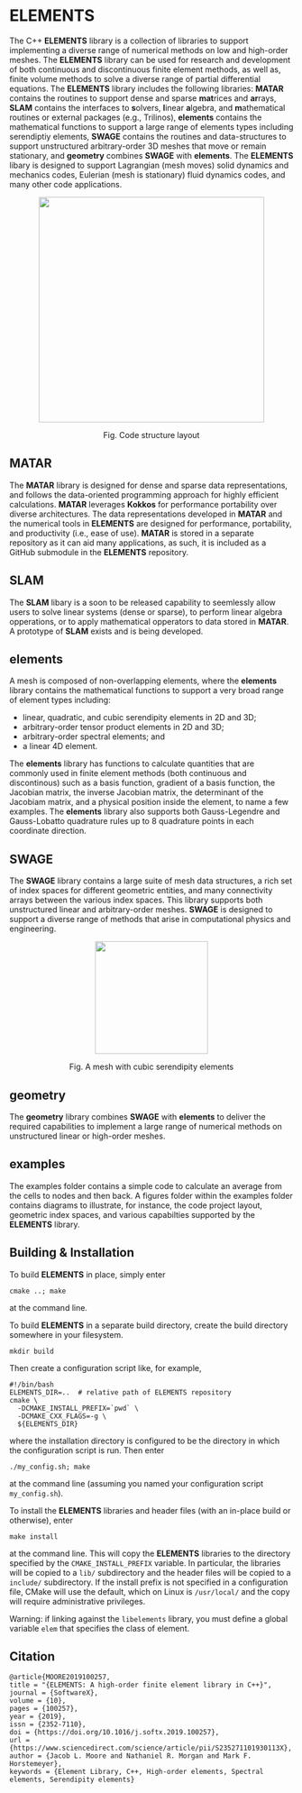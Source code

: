 # ELEMENTS

The C++ **ELEMENTS** library is a collection of libraries to support implementing a diverse range of numerical methods on low and high-order meshes.  The **ELEMENTS** library can be used for research and development of both continuous and discontinuous finite element methods, as well as, finite volume methods to solve a diverse range of partial differential equations. The **ELEMENTS** library includes the following libraries:  **MATAR** contains the routines to support dense and sparse **mat**rices and **ar**rays, **SLAM** contains the interfaces to **s**olvers, **l**inear **a**lgebra, and **m**athematical routines or external packages (e.g., Trilinos),  **elements** contains the mathematical functions to support a large range of elements types including serendiptiy elements, **SWAGE** contains the routines and data-structures to support unstructured arbitrary-order 3D meshes that move or remain stationary, and **geometry** combines **SWAGE** with **elements**.  The **ELEMENTS** libary is designed to support Lagrangian (mesh moves) solid dynamics and mechanics codes, Eulerian (mesh is stationary) fluid dynamics codes, and many other code applications.  

<p align="center"><img src="https://github.com/lanl/ELEMENTS/blob/master/examples/figures/codeStructureELEMENTS.png" width="400">
<p align="center">Fig. Code structure layout

## MATAR
The **MATAR** library is designed for dense and sparse data representations, and follows the data-oriented programming approach for highly efficient calculations.  **MATAR** leverages **Kokkos** for performance portability over diverse architectures. The data representations developed in **MATAR** and the numerical tools in **ELEMENTS** are designed for performance, portability, and productivity (i.e., ease of use).  **MATAR** is stored in a separate repository as it can aid many applications, as such, it is included as a GitHub submodule in the **ELEMENTS** repository.


## SLAM
The **SLAM** libary is a soon to be released capability to seemlessly allow users to solve linear systems (dense or sparse), to perform linear algebra opperations, or to apply mathematical opperators to data stored in **MATAR**.  A prototype of **SLAM** exists and is being developed.


## elements
A mesh is composed of non-overlapping elements, where the **elements** library contains the mathematical functions to support a very broad range of element types including: 

* linear, quadratic, and cubic serendipity elements in 2D and 3D; 
* arbitrary-order tensor product elements in 2D and 3D;
* arbitrary-order spectral elements; and 
* a linear 4D element. 

The **elements** library has functions to calculate quantities that are commonly used in finite element methods (both continuous and discontinous) such as a basis function, gradient of a basis function, the Jacobian matrix, the inverse Jacobian matrix, the determinant of the Jacobiam matrix, and a physical position inside the element, to name a few examples. The **elements** library also supports both Gauss-Legendre and Gauss-Lobatto quadrature rules up to 8 quadrature points in each coordinate direction. 


## SWAGE
The **SWAGE** library contains a large suite of mesh data structures, a rich set of index spaces for different geometric entities, and many connectivity arrays between the various index spaces.  This library supports both unstructured linear and arbitrary-order meshes.  **SWAGE** is designed to support a diverse range of methods that arise in computational physics and engineering.

<p align="center"><img src="https://github.com/lanl/ELEMENTS/blob/master/examples/figures/CurvyP3Mesh.png" width="200">
<p align="center">Fig. A mesh with cubic serendipity elements
  

## geometry
The **geometry** library combines **SWAGE** with **elements** to deliver the required capabilities to implement a large range of numerical methods on unstructured linear or high-order meshes.

## examples
The examples folder contains a simple code to calculate an average from the cells to nodes and then back.  A figures folder within the examples folder contains diagrams to illustrate, for instance, the code project layout, geometric index spaces, and various capabilties supported by the **ELEMENTS** library.  


## Building & Installation

To build **ELEMENTS** in place, simply enter
```
cmake ..; make
```
at the command line.

To build **ELEMENTS** in a separate build directory, create the build directory somewhere in your filesystem.
```
mkdir build
```
Then create a configuration script like, for example,
```
#!/bin/bash
ELEMENTS_DIR=..  # relative path of ELEMENTS repository
cmake \
  -DCMAKE_INSTALL_PREFIX=`pwd` \
  -DCMAKE_CXX_FLAGS=-g \
  ${ELEMENTS_DIR}
```
where the installation directory is configured to be the directory in which the configuration script is run.
Then enter
```
./my_config.sh; make
```
at the command line (assuming you named your configuration script `my_config.sh`).

To install the **ELEMENTS** libraries and header files (with an in-place build or otherwise), enter
```
make install
```
at the command line.
This will copy the **ELEMENTS** libraries to the directory specified by the `CMAKE_INSTALL_PREFIX` variable.
In particular, the libraries will be copied to a `lib/` subdirectory and the header files will be copied to a `include/` subdirectory.
If the install prefix is not specified in a configuration file, CMake will use the default, which on Linux is `/usr/local/` and the copy will require administrative privileges.

Warning: if linking against the `libelements` library, you must define a global variable `elem` that specifies the class of element.

## Citation
```
@article{MOORE2019100257,
title = "{ELEMENTS: A high-order finite element library in C++}",
journal = {SoftwareX},
volume = {10},
pages = {100257},
year = {2019},
issn = {2352-7110},
doi = {https://doi.org/10.1016/j.softx.2019.100257},
url = {https://www.sciencedirect.com/science/article/pii/S235271101930113X},
author = {Jacob L. Moore and Nathaniel R. Morgan and Mark F. Horstemeyer},
keywords = {Element Library, C++, High-order elements, Spectral elements, Serendipity elements}
```
